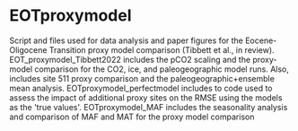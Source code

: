 # EOTproxymodel
Script and files used for data analysis and paper figures for the Eocene-Oligocene Transition proxy model comparison (Tibbett et al., in review).
EOT_proxymodel_Tibbett2022 includes the pCO2 scaling and the proxy-model comparison for the CO2, ice, and paleogeographic model runs. Also, includes site 511 proxy comparison and the paleogeographic+ensemble mean analysis.
EOTproxymodel_perfectmodel includes to code used to assess the impact of additional proxy sites on the RMSE using the models as the 'true values'.
EOTproxymodel_MAF includes the seasonality analysis and comparison of MAF and MAT for the proxy model comparison
